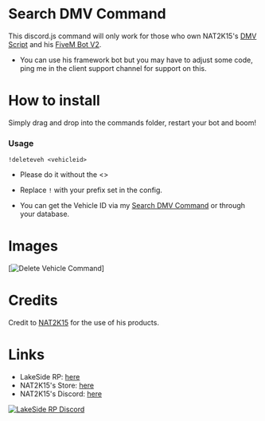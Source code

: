 # Search DMV Command

This discord.js command will only work for those who own NAT2K15's [DMV Script](https://store.nat2k15.xyz/store/DMV-Script) and his [FiveM Bot V2](https://store.nat2k15.xyz/store/fivem-botv2).

* You can use his framework bot but you may have to adjust some code, ping me in the client support channel for support on this.


# How to install

Simply drag and drop into the commands folder, restart your bot and boom!

### Usage
```!deleteveh <vehicleid>```
* Please do it without the <>
* Replace `!` with your prefix set in the config.

* You can get the Vehicle ID via my [Search DMV Command](https://github.com/lucasmckillop/search-dmv) or through your database.

# Images
[![Delete Vehicle Command](https://lakesideroleplay.com/img/Discord_QRPRpOi9Il.png)]

# Credits
Credit to [NAT2K15](https://discord.gg/nat2k15) for the use of his products.

# Links
* LakeSide RP: [here](https://discord.gg/vamqgeRSUg)
* NAT2K15's Store: [here](https://store.nat2k15.xyz)
* NAT2K15's Discord: [here](https://discord.gg/nat2k15)


[![LakeSide RP Discord](https://lakesideroleplay.com/img/logo.png "LakeSide RP Discord")](https://discord.gg/vamqgeRSUg)

